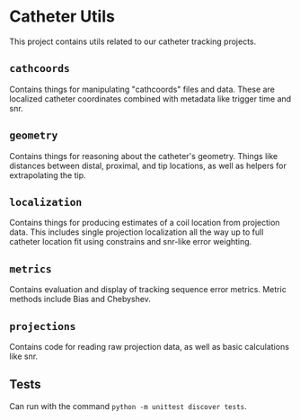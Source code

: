 # Catheter Utils

This project contains utils related to our catheter tracking projects.

## `cathcoords`

Contains things for manipulating "cathcoords" files and data.
These are localized catheter coordinates combined with metadata like trigger time and snr.

## `geometry`

Contains things for reasoning about the catheter's geometry.
Things like distances between distal, proximal, and tip locations, as well as helpers for extrapolating the tip.

## `localization`

Contains things for producing estimates of a coil location from projection data.
This includes single projection localization all the way up to full catheter location fit using constrains
and snr-like error weighting.

## `metrics`

Contains evaluation and display of tracking sequence error metrics. Metric methods include Bias and Chebyshev. 

## `projections`

Contains code for reading raw projection data, as well as basic calculations like snr.

## Tests

Can run with the command `python -m unittest discover tests`.
